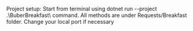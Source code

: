 Project setup: Start from terminal using dotnet run --project .\BuberBreakfast\ command. All methods are under Requests/Breakfast folder. Change your local port if necessary
